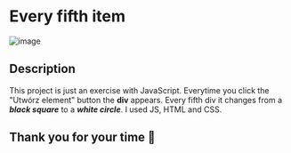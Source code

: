 # Every fifth item
![image](https://github.com/Wikaobl/every-fifth-item/assets/107032701/68ea4745-f4a0-4d93-ac7e-ac86655fb508)

## Description 
This project is just an exercise with JavaScript. Everytime you click the "Utwórz element" button the **div** appears. Every fifth div it changes from a **_black square_** to a **_white circle_**. 
I used JS, HTML and CSS. 

## Thank you for your time 🐸
